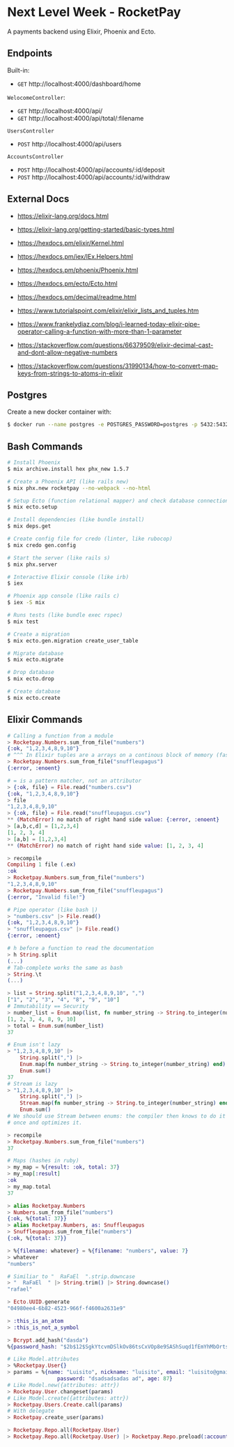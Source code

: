 # Next Level Week - RocketPay

A payments backend using Elixir, Phoenix and Ecto.

## Endpoints

Built-in:

- `GET` http://localhost:4000/dashboard/home

`WelocomeController`:

- `GET` http://localhost:4000/api/
- `GET` http://localhost:4000/api/total/:filename

`UsersController`

- `POST` http://localhost:4000/api/users

`AccountsController`

- `POST` http://localhost:4000/api/accounts/:id/deposit
- `POST` http://localhost:4000/api/accounts/:id/withdraw

## External Docs

- https://elixir-lang.org/docs.html
- https://elixir-lang.org/getting-started/basic-types.html

- https://hexdocs.pm/elixir/Kernel.html
- https://hexdocs.pm/iex/IEx.Helpers.html
- https://hexdocs.pm/phoenix/Phoenix.html
- https://hexdocs.pm/ecto/Ecto.html
- https://hexdocs.pm/decimal/readme.html

- https://www.tutorialspoint.com/elixir/elixir_lists_and_tuples.htm
- https://www.frankelydiaz.com/blog/i-learned-today-elixir-pipe-operator-calling-a-function-with-more-than-1-parameter
- https://stackoverflow.com/questions/66379509/elixir-decimal-cast-and-dont-allow-negative-numbers
- https://stackoverflow.com/questions/31990134/how-to-convert-map-keys-from-strings-to-atoms-in-elixir

## Postgres

Create a new docker container with:

```bash
$ docker run --name postgres -e POSTGRES_PASSWORD=postgres -p 5432:5432 -d postgres
```

## Bash Commands

```bash
# Install Phoenix
$ mix archive.install hex phx_new 1.5.7

# Create a Phoenix API (like rails new)
$ mix phx.new rocketpay --no-webpack --no-html

# Setup Ecto (function relational mapper) and check database connection (like rails db:setup)
$ mix ecto.setup

# Install dependencies (like bundle install)
$ mix deps.get

# Create config file for credo (linter, like rubocop)
$ mix credo gen.config

# Start the server (like rails s)
$ mix phx.server

# Interactive Elixir console (like irb)
$ iex

# Phoenix app console (like rails c)
$ iex -S mix

# Runs tests (like bundle exec rspec)
$ mix test

# Create a migration
$ mix ecto.gen.migration create_user_table

# Migrate database
$ mix ecto.migrate

# Drop database
$ mix ecto.drop

# Create database
$ mix ecto.create
```

## Elixir Commands

```elixir
# Calling a function from a module
> Rocketpay.Numbers.sum_from_file("numbers")
{:ok, "1,2,3,4,8,9,10"}
# ^^^ In Elixir tuples are a arrays on a continous block of memory (faster)
> Rocketpay.Numbers.sum_from_file("snuffleupagus")
{:error, :enoent}

# = is a pattern matcher, not an attributor
> {:ok, file} = File.read("numbers.csv")
{:ok, "1,2,3,4,8,9,10"}
> file
"1,2,3,4,8,9,10"
> {:ok, file} = File.read("snuffleupagus.csv")
** (MatchError) no match of right hand side value: {:error, :enoent}
> [a,b,c,d] = [1,2,3,4]
[1, 2, 3, 4]
> [a,b] = [1,2,3,4]
** (MatchError) no match of right hand side value: [1, 2, 3, 4]

> recompile
Compiling 1 file (.ex)
:ok
> Rocketpay.Numbers.sum_from_file("numbers")
"1,2,3,4,8,9,10"
> Rocketpay.Numbers.sum_from_file("snuffleupagus")
{:error, "Invalid file!"}

# Pipe operator (like bash |)
> "numbers.csv" |> File.read()
{:ok, "1,2,3,4,8,9,10"}
> "snuffleupagus.csv" |> File.read()
{:error, :enoent}

# h before a function to read the documentation
> h String.split
(...)
# Tab-complete works the same as bash
> String.\t
(...)

> list = String.split("1,2,3,4,8,9,10", ",")
["1", "2", "3", "4", "8", "9", "10"]
# Immutability == Security
> number_list = Enum.map(list, fn number_string -> String.to_integer(number_string) end)
[1, 2, 3, 4, 8, 9, 10]
> total = Enum.sum(number_list)
37

# Enum isn't lazy
> "1,2,3,4,8,9,10" |>
    String.split(",") |>
    Enum.map(fn number_string -> String.to_integer(number_string) end) |>
    Enum.sum()
37
# Stream is lazy
> "1,2,3,4,8,9,10" |>
    String.split(",") |>
    Stream.map(fn number_string -> String.to_integer(number_string) end) |>
    Enum.sum()
# We should use Stream between enums: the compiler then knows to do it all at
# once and optimizes it.

> recompile
> Rocketpay.Numbers.sum_from_file("numbers")
37

# Maps (hashes in ruby)
> my_map = %{result: :ok, total: 37}
> my_map[:result]
:ok
> my_map.total
37

> alias Rocketpay.Numbers
> Numbers.sum_from_file("numbers")
{:ok, %{total: 37}}
> alias Rocketpay.Numbers, as: Snuffleupagus
> Snuffleupagus.sum_from_file("numbers")
{:ok, %{total: 37}}

> %{filename: whatever} = %{filename: "numbers", value: 7}
> whatever
"numbers"

# Similiar to "  RaFaEl  ".strip.downcase
> "  RaFaEl  " |> String.trim() |> String.downcase()
"rafael"

> Ecto.UUID.generate
"04980ee4-6b82-4523-966f-f4600a2631e9"

> :this_is_an_atom
> :this_is_not_a_symbol

> Bcrypt.add_hash("dasda")
%{password_hash: "$2b$12$SgkYtcvmDSlkOv86tsCxVOp8e9SAShSuqd1fEmYhMbOrtsdVNTwum"}

# Like Model.attributes
> %Rocketpay.User{}
> params = %{name: "Luisito", nickname: "luisito", email: "luisito@gmail.com",
                password: "dsadsadsadas ad", age: 87}
# Like Model.new({attributes: attr})
> Rocketpay.User.changeset(params)
# Like Model.create({attributes: attr})
> Rocketpay.Users.Create.call(params)
# With delegate
> Rocketpay.create_user(params)

> Rocketpay.Repo.all(Rocketpay.User)
> Rocketpay.Repo.all(Rocketpay.User) |> Rocketpay.Repo.preload(:account)
```
